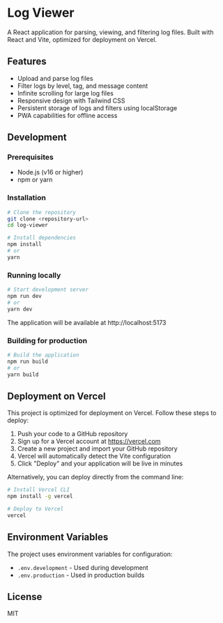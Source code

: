 # Log Viewer

A React application for parsing, viewing, and filtering log files. Built with React and Vite, optimized for deployment on Vercel.

## Features

- Upload and parse log files
- Filter logs by level, tag, and message content
- Infinite scrolling for large log files
- Responsive design with Tailwind CSS
- Persistent storage of logs and filters using localStorage
- PWA capabilities for offline access

## Development

### Prerequisites

- Node.js (v16 or higher)
- npm or yarn

### Installation

```bash
# Clone the repository
git clone <repository-url>
cd log-viewer

# Install dependencies
npm install
# or
yarn
```

### Running locally

```bash
# Start development server
npm run dev
# or
yarn dev
```

The application will be available at http://localhost:5173

### Building for production

```bash
# Build the application
npm run build
# or
yarn build
```

## Deployment on Vercel

This project is optimized for deployment on Vercel. Follow these steps to deploy:

1. Push your code to a GitHub repository
2. Sign up for a Vercel account at https://vercel.com
3. Create a new project and import your GitHub repository
4. Vercel will automatically detect the Vite configuration
5. Click "Deploy" and your application will be live in minutes

Alternatively, you can deploy directly from the command line:

```bash
# Install Vercel CLI
npm install -g vercel

# Deploy to Vercel
vercel
```

## Environment Variables

The project uses environment variables for configuration:

- `.env.development` - Used during development
- `.env.production` - Used in production builds

## License

MIT
